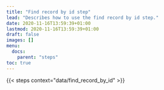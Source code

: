 ```yaml
---
title: "Find record by id step"
lead: "Describes how to use the find record by id step."
date: 2020-11-16T13:59:39+01:00
lastmod: 2020-11-16T13:59:39+01:00
draft: false
images: []
menu:
  docs:
    parent: "steps"
toc: true
---
```

{{< steps context="data/find_record_by_id" >}}
